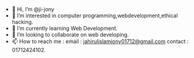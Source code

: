 - 👋 Hi, I’m @ji-jony
- 👀 I’m interested in computer programming,webdevelopment,ethical hacking.
- 🌱 I’m currently learning Web Development.
- 💞️ I’m looking to collaborate on web developing.
- 📫 How to reach me : email : jahirulislamjony01712@gmail.com contact : 01712424102.

<!---
ji-jony/ji-jony is a ✨ special ✨ repository because its `README.md` (this file) appears on your GitHub profile.
You can click the Preview link to take a look at your changes.
--->
